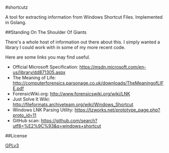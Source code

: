 #shortcutz

A tool for extracting information from Windows Shortcut Files. 
Implemented in Golang.

##Standing On The Shoulder Of Giants

There's a whole host of information out there about this. I simply
wanted a library I could work with in some of my more recent code. 

Here are some links you may find useful. 

- Official Microsoft Specification: https://msdn.microsoft.com/en-us/library/dd871305.aspx 
- The Meaning of Life: http://computerforensics.parsonage.co.uk/downloads/TheMeaningofLIFE.pdf 
- ForensicWiki.org: http://www.forensicswiki.org/wiki/LNK 
- Just Solve It Wiki: http://fileformats.archiveteam.org/wiki/Windows_Shortcut 
- Windows LNK Parsing Utility: https://tzworks.net/prototype_page.php?proto_id=11 
- GitHub scan: https://github.com/search?utf8=%E2%9C%93&q=windows+shortcut

##License

[GPLv3](https://github.com/exponential-decay/shortcutz/blob/master/LICENSE)